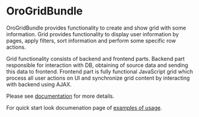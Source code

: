 OroGridBundle
=============

OroGridBundle provides functionality to create and show grid with some information. Grid provides functionality to display user information by pages, apply filters, sort information and perform some specific row actions.

Grid functionality consists of backend and frontend parts. Backend part responsible for interaction with DB, obtaining of source data and sending this data to frontend. Frontend part is fully functional JavaScript grid which process all user actions on UI and synchronize grid content by interacting with backend using AJAX.

Please see [documentation](./Resources/doc/index.md) for more details. 

For quick start look documenation page of [examples of usage](./Resources/doc/reference/overview.md#example-of-usage).
